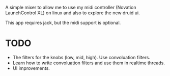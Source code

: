 A simple mixer to allow me to use my midi controller (Novation LaunchControl XL) on linux and also to explore the new druid ui.

This app requires jack, but the midi support is optional.

# TODO

 - The filters for the knobs (low, mid, high). Use convoluation filters.
 - Learn how to write convoluation filters and use them in realtime threads.
 - UI improvements.
